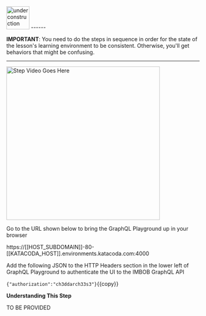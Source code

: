  <img src="http://www.gosc.org/_Media/under-construction-yellow-d_med.png" width="60" alt="under construction" />
------

**IMPORTANT**: You need to do the steps in sequence in order for the state of the lesson's learning environment to be
consistent. Otherwise, you'll get behaviors that might be confusing.

------

<img src="https://drive.google.com/file/d/1q2sQCdOOCni5dv4R0kqFiXGS4RaaIxV4/view?usp=sharing" width="400" alt="Step Video Goes Here" />

Go to the URL shown below to bring the GraphQL Playground up in your browser

https://[[HOST_SUBDOMAIN]]-80-[[KATACODA_HOST]].environments.katacoda.com:4000

Add the following JSON to the HTTP Headers section in the lower left of GraphQL Playground to
authenticate the UI to the IMBOB GraphQL API

`{"authorization":"ch3ddarch33s3"}`{{copy}}

**Understanding This Step**

TO BE PROVIDED